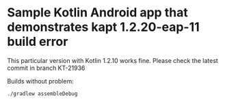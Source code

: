 # Sample Kotlin Android app that demonstrates kapt 1.2.20-eap-11 build error

This particular version with Kotlin 1.2.10 works fine. Please check the latest commit in branch KT-21936

Builds without problem:

```
./gradlew assembleDebug
```